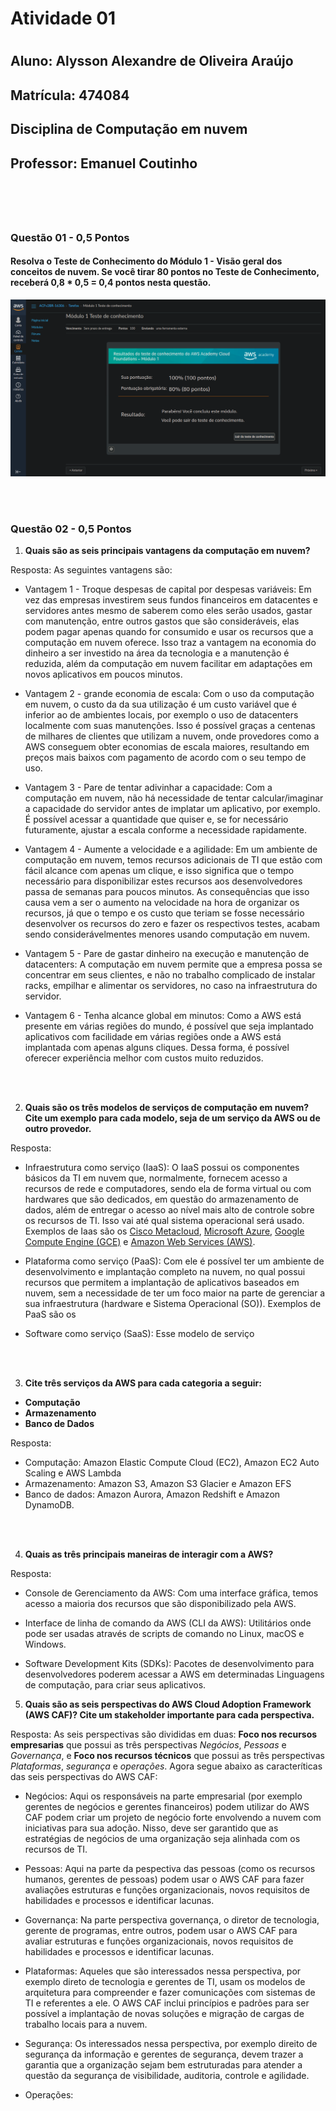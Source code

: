# Atividade 01

#

## Aluno: Alysson Alexandre de Oliveira Araújo
## Matrícula: 474084
## Disciplina de Computação em nuvem
## Professor: Emanuel Coutinho

# 

<br>
<br>

### Questão 01 - 0,5 Pontos

#### Resolva o Teste de Conhecimento do Módulo 1 - Visão geral dos conceitos de nuvem. Se você tirar 80 pontos no Teste de Conhecimento, receberá 0,8 * 0,5 = 0,4 pontos nesta questão.


![Foto do resultado teste de conhecimento mod 1](teste_conhecimento_mod_1.png)

<br>
<br>


### Questão 02 - 0,5 Pontos

1. **Quais são as seis principais vantagens da computação em nuvem?**

Resposta: As seguintes vantagens são:
* Vantagem 1 - Troque despesas de capital por despesas variáveis: Em vez das empresas investirem seus fundos financeiros em datacentes e servidores antes mesmo de saberem como eles serão usados, gastar com manutenção, entre outros gastos que são consideráveis, elas podem pagar apenas quando for consumido e usar os recursos que a computação em nuvem oferece. Isso traz a vantagem na economia do dinheiro a ser investido na área da tecnologia e a manutenção é reduzida, além da computação em nuvem facilitar em adaptações em novos aplicativos em poucos minutos.

* Vantagem 2 - grande economia de escala: Com o uso da computação em nuvem, o custo da da sua utilização é um custo variável que é inferior ao de ambientes locais, por exemplo o uso de datacenters localmente com suas manutenções. Isso é possível graças a centenas de milhares de clientes que utilizam a nuvem, onde provedores como a AWS conseguem obter economias de escala maiores, resultando em preços mais baixos com pagamento de acordo com o seu tempo de uso.

* Vantagem 3 - Pare de tentar adivinhar a capacidade: Com a computação em nuvem, não há necessidade de tentar calcular/imaginar a capacidade do servidor antes de implatar um aplicativo, por exemplo. É possível acessar a quantidade que quiser e, se for necessário futuramente, ajustar a escala conforme a necessidade rapidamente.

* Vantagem 4 - Aumente a velocidade e a agilidade: Em um ambiente de computação em nuvem, temos recursos adicionais de TI que estão com fácil alcance com apenas um clique, e isso significa que o tempo necessário para disponibilizar estes recursos aos desenvolvedores passa de semanas para poucos minutos. As consequências que isso causa vem a ser o aumento na velocidade na hora de organizar os recursos, já que o tempo e os custo que teriam se fosse necessário desenvolver os recursos do zero e fazer os respectivos testes, acabam sendo considerávelmentes menores usando computação em nuvem.

* Vantagem 5 - Pare de gastar dinheiro na execução e manutenção de datacenters: A computação em nuvem permite que a empresa possa se concentrar em seus clientes, e não no trabalho complicado de instalar racks, empilhar e alimentar os servidores, no caso na infraestrutura do servidor. 

* Vantagem 6 - Tenha alcance global em minutos: Como a AWS está presente em várias regiões do mundo, é possível que seja implantado aplicativos com facilidade em várias regiões onde a AWS está implantada com apenas alguns cliques. Dessa forma, é possível oferecer experiência melhor com custos muito reduzidos.

<br>
<br>

2. **Quais são os três modelos de serviços de computação em nuvem? Cite um exemplo para cada modelo, seja de um serviço da AWS ou de outro provedor.** 

Resposta:

* Infraestrutura como serviço (IaaS): O IaaS possui os componentes básicos da TI em nuvem que, normalmente, fornecem acesso a recursos de rede e computadores, sendo ela de forma virtual ou com hardwares que são dedicados, em questão do armazenamento de dados, além de entregar o acesso ao nível mais alto de controle sobre os recursos de TI. Isso vai até qual sistema operacional será usado. Exemplos de Iaas são os [Cisco Metacloud](https://www.cisco.com/c/pt_br/solutions/cloud/index.html#~produtos), [Microsoft Azure](https://azure.microsoft.com/pt-br/), [Google Compute Engine (GCE)](https://cloud.google.com/compute?hl=pt-br) e [Amazon Web Services (AWS)](https://aws.amazon.com/pt/).

 

* Plataforma como serviço (PaaS): Com ele é possível  ter um ambiente de desenvolvimento e implantação completo na nuvem, no qual possui recursos que permitem a implantação de aplicativos baseados em nuvem, sem a necessidade de ter um foco maior na parte de gerenciar a sua infraestrutura (hardware e Sistema Operacional (SO)). Exemplos de PaaS são os  

* Software como serviço (SaaS): Esse modelo de serviço

<br>
<br>

3. **Cite três serviços da AWS para cada categoria a seguir:**
* **Computação**
* **Armazenamento**
* **Banco de Dados**

Resposta:
* Computação: Amazon Elastic Compute Cloud (EC2), Amazon EC2 Auto Scaling e AWS Lambda
* Armazenamento: Amazon S3, Amazon S3 Glacier e Amazon EFS
* Banco de dados: Amazon Aurora, Amazon Redshift e Amazon DynamoDB.


<br>
<br>

4. **Quais as três principais maneiras de interagir com a AWS?**

Resposta:

* Console de Gerenciamento da AWS: Com uma interface gráfica, temos acesso a maioria dos recursos que são disponibilizado pela AWS. 

* Interface de linha de comando da AWS (CLI da AWS): Utilitários onde pode ser usadas através de scripts de comando no Linux, macOS e Windows.

* Software Development Kits (SDKs): Pacotes de desenvolvimento para desenvolvedores poderem acessar a AWS em determinadas Linguagens de computação, para criar seus aplicativos.


5. **Quais são as seis perspectivas do AWS Cloud Adoption Framework (AWS CAF)? Cite um stakeholder importante para cada perspectiva.** 

Resposta: As seis perspectivas são divididas em duas: **Foco nos recursos empresarias** que possui as três perspectivas *Negócios*, *Pessoas* e *Governança*, e **Foco nos recursos técnicos** que possui as três perspectivas *Plataformas*, *segurança* e *operações*. Agora segue abaixo as caracteríticas das seis perspectivas do AWS CAF:

* Negócios: Aqui os responsáveis na parte empresarial (por exemplo gerentes de negócios e gerentes financeiros) podem utilizar do AWS CAF podem criar um projeto de negócio forte envolvendo a nuvem com iniciativas para sua adoção. Nisso, deve ser garantido que as estratégias de negócios de uma organização seja alinhada com os recursos de TI. 

* Pessoas: Aqui na parte da pespectiva das pessoas (como os recursos humanos, gerentes de pessoas) podem usar o AWS CAF para fazer avaliações estruturas e funções organizacionais, novos requisitos de habilidades e processos e identificar lacunas. 

* Governança: Na parte perspectiva governança, o diretor de tecnologia, gerente de programas, entre outros, podem usar o AWS CAF para avaliar estruturas e funções organizacionais, novos requisitos de habilidades e processos e identificar lacunas. 

* Plataformas: Aqueles que são interessados nessa perspectiva, por exemplo direto de tecnologia e gerentes de TI, usam os modelos de arquitetura para compreender e fazer comunicações com sistemas de TI e referentes a ele. O AWS CAF inclui princípios e padrões para ser possível a implantação de novas soluções e migração de cargas de trabalho locais para a nuvem.


* Segurança: Os interessados nessa perspectiva, por exemplo direito de segurança da informação e gerentes de segurança, devem trazer a garantia que a organização sejam bem estruturadas para atender a questão da segurança de visibilidade, auditoria, controle e agilidade. 

* Operações: 